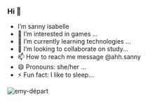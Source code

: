 ###  Hi 👋 
-  I’m sanny isabelle
- 👀 I’m interested in games ...
- 🌱 I’m currently learning technologies ...
- 💞️ I’m looking to collaborate on study...
- 📫 How to reach me message @ahh.sanny
- 😄 Pronouns: she/her ...
- ⚡ Fun fact: I like to sleep...




![emy-départ](https://github.com/user-attachments/assets/bdb60d11-ecb4-4816-9b4f-9d64f24c7bf8)
